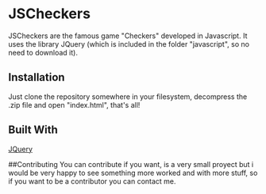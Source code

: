 # JSCheckers
JSCheckers are the famous game "Checkers" developed in Javascript. It uses the library JQuery (which is included in the folder "javascript", so no need to download it).

## Installation
Just clone the repository somewhere in your filesystem, decompress the .zip file and open "index.html", that's all!

## Built With
[JQuery](https://jquery.com)

##Contributing
You can contribute if you want, is a very small proyect but i would be very happy to see something more worked and with more stuff, so if you want to be a contributor you can contact me.
